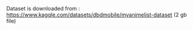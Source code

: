 Dataset is downloaded from : https://www.kaggle.com/datasets/dbdmobile/myanimelist-dataset
(2 gb file)

